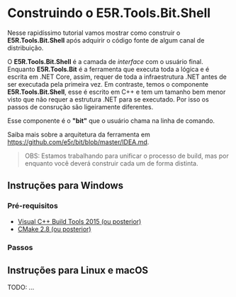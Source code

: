 Construindo o E5R.Tools.Bit.Shell
=================================

Nesse rapidíssimo tutorial vamos mostrar como construir o __E5R.Tools.Bit.Shell__ após
adquirir o código fonte de algum canal de distribuição.

O __E5R.Tools.Bit.Shell__ é a camada de _interface_ com o usuário final. Enquanto __E5R.Tools.Bit__ é a ferramenta que executa toda a lógica e é escrita em .NET Core, assim, requer de toda a infraestrutura .NET antes de ser executada pela primeira vez. Em contraste, temos o componente __E5R.Tools.Bit.Shell__, esse é escrito em C++ e tem um tamanho bem menor visto que não requer a estrutura .NET para se executado. Por isso os passos de consrução são ligeiramente diferentes.

Esse componente é o __"bit"__ que o usuário chama na linha de comando.

Saiba mais sobre a arquitetura da ferramenta em https://github.com/e5r/bit/blob/master/IDEA.md.

> OBS: Estamos trabalhando para unificar o processo de build, mas por enquanto você deverá construir cada um de forma distinta.

## Instruções para Windows

### Pré-requisitos

* [Visual C++ Build Tools 2015 (ou posterior)][vcpp-buildtools]
* [CMake 2.8 (ou posterior)][cmake]

### Passos

## Instruções para Linux e macOS

TODO: ...

<!-- Links -->
[vcpp-buildtools]: http://landinghub.visualstudio.com/visual-cpp-build-tools
[cmake]: https://cmake.org/
